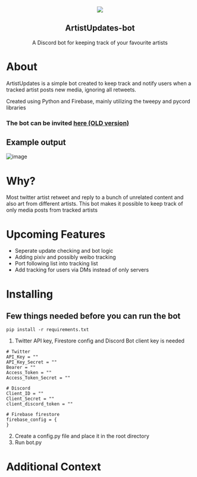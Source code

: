 
</br>
    <div align="center">
        <img src="https://cdn.discordapp.com/avatars/1094845575368806432/3d1eb05f18c16cf6fb7370b27eea47ab.webp?size=128">
        <h2>ArtistUpdates-bot</h3>
        <span>A Discord bot for keeping track of your favourite artists</span>
    </div>


# About
ArtistUpdates is a simple bot created to keep track and notify users when a tracked artist posts new media, ignoring all retweets.

Created using Python and Firebase, mainly utilizing the tweepy and pycord libraries

### The bot can be invited [here (OLD version)](https://discord.com/api/oauth2/authorize?client_id=1094845575368806432&permissions=139586750528&scope=bot%20applications.commands)

## Example output
![image](https://github.com/lkaijie/ArtistUpdates-bot/assets/94023052/301eac9c-212f-4b77-bcd9-463c30b7df0d)


# Why?
Most twitter artist retweet and reply to a bunch of unrelated content and also art from different artists. This bot makes it possible to keep track of only media posts from tracked artists


# Upcoming Features
- Seperate update checking and bot logic
- Adding pixiv and possibly weibo tracking 
- Port following list into tracking list
- Add tracking for users via DMs instead of only servers


# Installing
## Few things needed before you can run the bot
```
pip install -r requirements.txt
```

1. Twitter API key, Firestore config and Discord Bot client key is needed
```
# Twitter
API_Key = ""
API_Key_Secret = ""
Bearer = ""
Access_Token = ""
Access_Token_Secret = ""

# Discord
Client_ID = ""
Client_Secret = ""
client_discord_token = ""

# Firebase firestore
firebase_config = {
}

```
2. Create a config.py file and place it in the root directory
3. Run bot.py

# Additional Context
